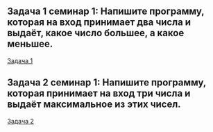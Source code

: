 ## Задача 1 семинар 1: Напишите программу, которая на вход принимает два числа и выдаёт, какое число большее, а какое меньшее.

[Задача 1](taask1/Program.cs)

## Задача 2 семинар 1: Напишите программу, которая принимает на вход три числа и выдаёт максимальное из этих чисел.

[Задача 2](taask2/Program.cs)